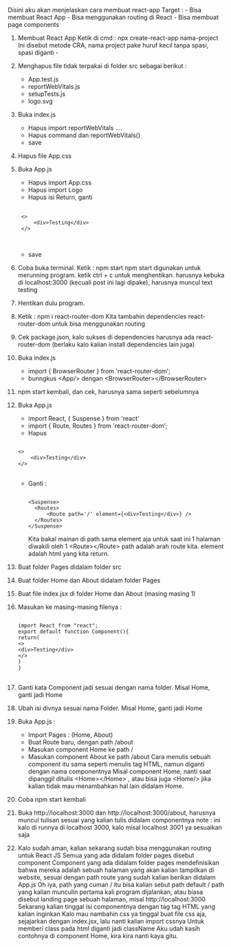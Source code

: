 Disini aku akan menjelaskan cara membuat react-app
Target : - Bisa membuat React App - Bisa menggunakan routing di React - Bisa membuat page components

1. Membuat React App
   Ketik di cmd : npx create-react-app nama-project
   Ini disebut metode CRA, nama project pake huruf kecil tanpa spasi, spasi diganti -

2. Menghapus file tidak terpakai di folder src sebagai berikut :
   - App.test.js
   - reportWebVitals.js
   - setupTests.js
   - logo.svg
3. Buka index.js
   - Hapus import reportWebVitals ....
   - Hapus command dan reportWebVitals()
   - save
4. Hapus file App.css
5. Buka App.js

   - Hapus import App.css
   - Hapus import Logo
   - Hapus isi Return, ganti
   <pre>
    <code>
    &lt;&gt; 
        &lt;div&gt;Testing&lt;/div&gt; 
    &lt;/&gt;
    </code>
    </pre>
   - save

6. Coba buka terminal. Ketik : npm start
   npm start digunakan untuk merunning program. ketik ctrl + c untuk menghentikan.
   harusnya kebuka di localhost:3000 (kecuali post ini lagi dipake), harusnya muncul text testing

7. Hentikan dulu program.

8. Ketik : npm i react-router-dom
   Kita tambahin dependencies react-router-dom untuk bisa menggunakan routing

9. Cek package.json, kalo sukses di dependencies harusnya ada react-router-dom (berlaku kalo kalian install dependencies lain juga)

10. Buka index.js
    - import { BrowserRouter } from 'react-router-dom';
    - bunngkus &lt;App/&gt; dengan &lt;BrowserRouter&gt;&lt;/BrowserRouter&gt;
11. npm start kembali, dan cek, harusnya sama seperti sebelumnya
12. Buka App.js
    - import React, { Suspense } from 'react'
    - import { Route, Routes } from 'react-router-dom';
    - Hapus
    <pre>
    <code>
    &lt;&gt; 
        &lt;div&gt;Testing&lt;/div&gt; 
    &lt;/&gt;
    </code>
    </pre>
    - Ganti :
      <pre>
      <code>
      &lt;Suspense&gt;
        &lt;Routes&gt;
            &lt;Route path='/' element={&lt;div&gt;Testing&lt;/div&gt;} /&gt;
        &lt;/Routes&gt;
      &lt;/Suspense&gt;</code>
      </pre>
      Kita bakal mainan di path sama element aja untuk saat ini
      1 halaman diwakili oleh 1 &lt;Route&gt;&lt;/Route&gt;
      path adalah arah route kita. element adalah html yang kita return.
13. Buat folder Pages didalam folder src
14. Buat folder Home dan About didalam folder Pages
15. Buat file index.jsx di folder Home dan About (masing masing 1)

16. Masukan ke masing-masing filenya :
    <pre>
    <code>
    import React from "react";
    export default function Component(){
    return(
    &lt;&gt;
    &lt;div&gt;Testing&lt;/div&gt;
    &lt;/&gt;
    )
    }
    </code>
    </pre>
17. Ganti kata Component jadi sesuai dengan nama folder. Misal Home, ganti jadi Home
18. Ubah isi divnya sesuai nama Folder. Misal Home, ganti jadi Home
19. Buka App.js :
    - Import Pages : (Home, About)
    - Buat Route baru, dengan path /about
    - Masukan component Home ke path /
    - Masukan component About ke path /about
      Cara menulis sebuah component itu sama seperti menulis tag HTML, namun diganti dengan nama componentnya
      Misal component Home, nanti saat dipanggil ditulis &lt;Home&gt;&lt;/Home&gt; , atau bisa juga &lt;Home/&gt; jika kalian tidak mau menambahkan hal lain didalam Home.
20. Coba npm start kembali
21. Buka http://localhost:3000 dan http://localhost:3000/about, harusnya muncul tulisan sesuai yang kalian tulis didalam componentnya
    note : ini kalo di runnya di localhost 3000, kalo misal localhost 3001 ya sesuaikan saja
22. Kalo sudah aman, kalian sekarang sudah bisa menggunakan routing untuk React JS
    Semua yang ada didalam folder pages disebut component
    Component yang ada didalam folder pages mendefinisikan bahwa mereka adalah sebuah halaman yang akan kalian tampilkan di website, sesuai dengan path route yang sudah kalian berikan didalam App.js
    Oh iya, path yang cuman / itu bisa kalian sebut path default / path yang kalian munculin pertama kali program dijalankan, atau biasa disebut landing page sebuah halaman, misal http://localhost:3000
    Sekarang kalian tinggal isi componentnya dengan tag tag HTML yang kalian inginkan
    Kalo mau nambahin css ya tinggal buat file css aja, sejajarkan dengan index.jsx, lalu nanti kalian import cssnya
    Untuk memberi class pada html diganti jadi className
    Aku udah kasih contohnya di component Home, kira kira nanti kaya gitu.
